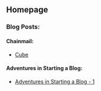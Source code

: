 ## Homepage

### Blog Posts:

#### Chainmail:

* [Cube](chainmail_posts/cube.md)


#### Adventures in Starting a Blog:

* [Adventures in Starting a Blog - 1](page_post_1.md)
<!-- 
* [Adventures in Starting a Blog - 2](page_post_2.md) 
-->